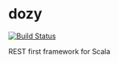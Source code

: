 dozy
====
[![Build Status](https://travis-ci.org/sazzer/dozy.png)](https://travis-ci.org/sazzer/dozy)

REST first framework for Scala
